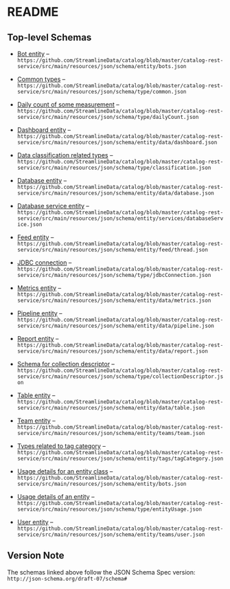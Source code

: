 # README

## Top-level Schemas

*   [Bot entity](Entities/Bots/bots.md "Bot entity to capture the details of a bot") – `https://github.com/StreamlineData/catalog/blob/master/catalog-rest-service/src/main/resources/json/schema/entity/bots.json`

*   [Common types](Types/Common/common.md "Common reusable types") – `https://github.com/StreamlineData/catalog/blob/master/catalog-rest-service/src/main/resources/json/schema/type/common.json`

*   [Daily count of some measurement](Types/Daily-Count/dailycount.md "Type used for capturing and reporting daily count of some measurement, such as usage, joins") – `https://github.com/StreamlineData/catalog/blob/master/catalog-rest-service/src/main/resources/json/schema/type/dailyCount.json`

*   [Dashboard entity](Entities/Dashboard/dashboard.md "Entity that represents a Dashboard") – `https://github.com/StreamlineData/catalog/blob/master/catalog-rest-service/src/main/resources/json/schema/entity/data/dashboard.json`

*   [Data classification related types](Types/Classification/classification.md "Data classification related types") – `https://github.com/StreamlineData/catalog/blob/master/catalog-rest-service/src/main/resources/json/schema/type/classification.json`

*   [Database entity](Entities/Database/database.md "Entity that represents a database") – `https://github.com/StreamlineData/catalog/blob/master/catalog-rest-service/src/main/resources/json/schema/entity/data/database.json`

*   [Database service entity](Entities/Database-Service/databaseservice.md "Database service entity that reference services such as MySQL, BigQuery, Redshift, Postgres or Snowflake") – `https://github.com/StreamlineData/catalog/blob/master/catalog-rest-service/src/main/resources/json/schema/entity/services/databaseService.json`

*   [Feed entity](Entities/Feed/thread.md "Entity that represents a feed") – `https://github.com/StreamlineData/catalog/blob/master/catalog-rest-service/src/main/resources/json/schema/entity/feed/thread.json`

*   [JDBC connection](Types/Jdbc-Connection/jdbcconnection.md "JDBC connection information used for connecting to a database system") – `https://github.com/StreamlineData/catalog/blob/master/catalog-rest-service/src/main/resources/json/schema/type/jdbcConnection.json`

*   [Metrics entity](Entities/Metrics/metrics.md "Entity that represents a Metrics") – `https://github.com/StreamlineData/catalog/blob/master/catalog-rest-service/src/main/resources/json/schema/entity/data/metrics.json`

*   [Pipeline entity](Pipeline/pipeline.md "Entity that represents a Pipeline") – `https://github.com/StreamlineData/catalog/blob/master/catalog-rest-service/src/main/resources/json/schema/entity/data/pipeline.json`

*   [Report entity](Entities/Report/report.md "Entity that represents a Report") – `https://github.com/StreamlineData/catalog/blob/master/catalog-rest-service/src/main/resources/json/schema/entity/data/report.json`

*   [Schema for collection descriptor](Types/Collection-Descriptor/collectiondescriptor.md "Type used for capturing the details of a collection") – `https://github.com/StreamlineData/catalog/blob/master/catalog-rest-service/src/main/resources/json/schema/type/collectionDescriptor.json`

*   [Table entity](Entities/Table/table.md "Schema corresponding to a table that belongs to a database") – `https://github.com/StreamlineData/catalog/blob/master/catalog-rest-service/src/main/resources/json/schema/entity/data/table.json`

*   [Team entity](Entities/Team/team.md "Team entity") – `https://github.com/StreamlineData/catalog/blob/master/catalog-rest-service/src/main/resources/json/schema/entity/teams/team.json`

*   [Types related to tag category](Entities/Tag-Category/tagcategory.md "Types related to tag category") – `https://github.com/StreamlineData/catalog/blob/master/catalog-rest-service/src/main/resources/json/schema/entity/tags/tagCategory.json`

*   [Usage details for an entity class](Types/Category-Usage/categoryusage.md "Type used for capturing usage details of an entity class") – `https://github.com/StreamlineData/catalog/blob/master/catalog-rest-service/src/main/resources/json/schema/entity/bots.json`

*   [Usage details of an entity](Types/Entity-Usage/entityusage.md "Type used for capturing usage details of an entity") – `https://github.com/StreamlineData/catalog/blob/master/catalog-rest-service/src/main/resources/json/schema/type/entityUsage.json`

*   [User entity](Entities/User/user.md "User entity that is part of an organization") – `https://github.com/StreamlineData/catalog/blob/master/catalog-rest-service/src/main/resources/json/schema/entity/teams/user.json`

## Version Note

The schemas linked above follow the JSON Schema Spec version: `http://json-schema.org/draft-07/schema#`
